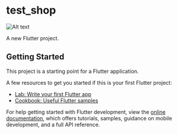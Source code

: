 # test_shop

![Alt text]([https://disk.yandex.ru/i/p3_CHbI4Q_t2nA](https://disk.yandex.ru/i/p3_CHbI4Q_t2nA/view?usp=sharing))


A new Flutter project.

## Getting Started

This project is a starting point for a Flutter application.

A few resources to get you started if this is your first Flutter project:

- [Lab: Write your first Flutter app](https://docs.flutter.dev/get-started/codelab)
- [Cookbook: Useful Flutter samples](https://docs.flutter.dev/cookbook)

For help getting started with Flutter development, view the
[online documentation](https://docs.flutter.dev/), which offers tutorials,
samples, guidance on mobile development, and a full API reference.
